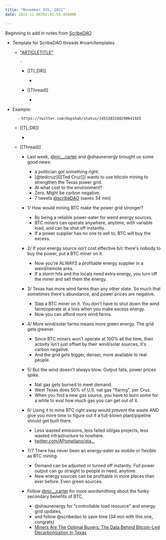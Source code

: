 ```yaml
---
title: "November 5th, 2021"
date: 2021-11-06T02:41:55.456000

---
```


Beginning to add in notes from <span class="roam-page">[ScribeDAO](https://github.com/mattaverse/ivy-write-garden-ARCHIVE/scribedao)</span>

* Template for ScribeDAO threads #roam/templates

  - ["ARTICLETITLE"](LINKTOINTROTWEET)

        - 
    + [[TL;DR]]

      * 
    + [[Thread]]

      * 
* Example:

        - https://twitter.com/Oopshah/status/1455203188290641925
    + [[TL;DR]]

      * 
    + [[Thread]]

      * Last week, [@nic__carter](https://twitter.com/nic__carter) and @shaunenergy brought us some good news:

        - a politician got something right.
        - [@tedcruz]([[Ted Cruz]]) wants to use bitcoin mining to strengthen the Texas power grid.
        - At what cost to the environment?
        - Zero. Might be carbon negative.
        - 7 tweets [@scribeDAO](https://twitter.com/scribeDAO) (saves 34 min)
      * 1/ How would mining BTC make the power grid stronger?

        - By being a reliable power-eater for weird energy sources.
        - BTC miners can operate anywhere, anytime, with variable load, and can be shut off instantly.
        - If a power supplier has no one to sell to, BTC will buy the excess.
      * 2/ If your energy source isn't cost effective b/c there's nobody to buy the power, put a BTC miner on it.

        - Now you're ALWAYS a profitable energy supplier in a weird/remote area.
        - If a storm hits and the locals need extra energy, you turn off the miner and sell them the energy.
      * 3/ Texas has more wind farms than any other state. So much that sometimes there's abundance, and power prices are negative.

        - Slap a BTC miner on it. You don't have to shut down the wind farm/operate at a loss when you make excess energy.
        - Now you can afford more wind farms.
      * 4/ More wind/solar farms means more green energy. The grid gets greener.

        - Since BTC miners won't operate at 100% all the time, their activity isn't just offset by their wind/solar sources, it's carbon negative.
        - And the grid gets bigger, denser, more available to real people.
      * 5/ But the wind doesn't always blow. Output falls, power prices spike.

        - Nat gas gets burned to meet demand.
        - West Texas does 50% of U.S. nat gas "flaring", per Cruz.
        - When you find a new gas source, you have to burn some for a while to eval how much gas you can get out of it.
      * 6/ Using it to mine BTC right away would prevent the waste AND give you more time to figure out if a full-blown plant/pipeline should get built there.

        - Less wasted emissions, less failed oil/gas projects, less wasted infrastructure to nowhere.
        - [twitter.com/APompliano/sta…](https://twitter.com/APompliano/status/1446992449474285568?s=20)
      * 7/7 There has never been an energy-eater as mobile or flexible as BTC mining.

        - Demand can be adjusted or turned off instantly. Full power output can go straight to people in need, anytime.
        - New energy sources can be profitable in more places than ever before. Even green sources.
      * Follow [@nic__carter](https://twitter.com/nic__carter) for more wordsmithing about the funky secondary benefits of BTC,

        - @shaunenergy for "controllable load resource" and energy grid updates,
        - and follow @scribedao to save time (34 min with this one, congrats)
        - [Miners Are The Optimal Buyers: The Data Behind Bitcoin-Led Decarbonization In Texas](https://bitcoinmagazine.com/business/bitcoin-mining-fits-texas-energy-grid)

